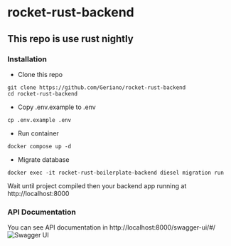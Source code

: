 # rocket-rust-backend

## This repo is use rust nightly

### Installation

- Clone this repo
```shell
git clone https://github.com/Geriano/rocket-rust-backend
cd rocket-rust-backend
```

- Copy .env.example to .env
```shell
cp .env.example .env
```

- Run container
```shell
docker compose up -d
```

- Migrate database
```shell
docker exec -it rocket-rust-boilerplate-backend diesel migration run
```

Wait until project compiled then your backend app running at http://localhost:8000

### API Documentation
You can see API documentation in http://localhost:8000/swagger-ui/#/
![Swagger UI](https://github.com/Geriano/rocket-rust-backend/assets/59258929/25a94879-7bda-4a5c-91ed-9e42b45db551)
